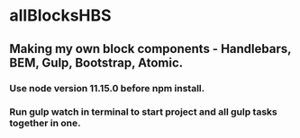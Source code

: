 # allBlocksHBS

## Making my own block components - Handlebars, BEM, Gulp, Bootstrap, Atomic.

### Use node version **11.15.0** before npm install.

### Run **gulp watch** in terminal to start project and all gulp tasks together in one.
